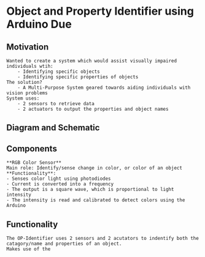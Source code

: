 # Object and Property Identifier using Arduino Due
## Motivation
    Wanted to create a system which would assist visually impaired individuals wtih:
        - Identifying specific objects 
        - Identifying specific properties of objects
    The solution?	
        - A Multi-Purpose System geared towards aiding individuals with       vision problems
    System uses:
        - 2 sensors to retrieve data 
        - 2 actuators to output the properties and object names

## Diagram and Schematic

## Components
    **RGB Color Sensor**
    Main role: Identify/sense change in color, or color of an object
    **Functionality**:
    - Senses color light using photodiodes
    - Current is converted into a frequency 
    - The output is a square wave, which is proportional to light intensity
    - The intensity is read and calibrated to detect colors using the Arduino 

## Functionality 
    The OP-Identifier uses 2 sensors and 2 acutators to indentify both the catagory/name and properties of an object.
    Makes use of the 
